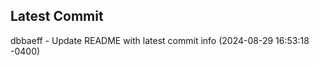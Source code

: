 
## Latest Commit
dbbaeff - Update README with latest commit info (2024-08-29 16:53:18 -0400) <Yunxi-Zhou>
